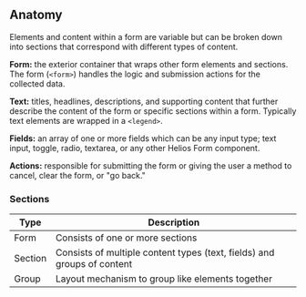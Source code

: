 ## Anatomy

Elements and content within a form are variable but can be broken down into sections that correspond with different types of content.

**Form:** the exterior container that wraps other form elements and sections. The form (`<form>`) handles the logic and submission actions for the collected data.

**Text:** titles, headlines, descriptions, and supporting content that further describe the content of the form or specific sections within a form. Typically text elements are wrapped in a `<legend>`.

**Fields:** an array of one or more fields which can be any input type; text input, toggle, radio, textarea, or any other Helios Form component.

**Actions:** responsible for submitting the form or giving the user a method to cancel, clear the form, or "go back."

### Sections

| Type    | Description                                                             |
| ------- | ----------------------------------------------------------------------- |
| Form    | Consists of one or more sections                                        |
| Section | Consists of multiple content types (text, fields) and groups of content |
| Group   | Layout mechanism to group like elements together                        |
